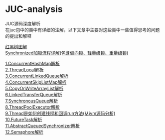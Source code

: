 # JUC-analysis
JUC源码深度解析  
在juc包中的类中有详细的注解，以下文章中主要对这些类中一些值得思考的问题的提出和解释  
  
  [红黑树图解](https://github.com/Yuruipeng1/JUC-analysis/blob/master/file/%E7%BA%A2%E9%BB%91%E6%A0%91%E5%9B%BE%E8%A7%A3.pdf)  
  [Synchronized加锁流程详解(包含偏向锁、轻量级锁、重量级锁)](https://github.com/Yuruipeng1/JUC-analysis/blob/master/file/Synchronize.jpg)
  
[1.ConcurrentHashMap解析](https://github.com/Yuruipeng1/JUC-analysis/blob/master/file/ConcurrentHashMap.md)  
[2.ThreadLocal解析](https://github.com/Yuruipeng1/JUC-analysis/blob/master/file/ThreadLocal.md)  
[3.ConcurrentLinkedQueue解析](https://github.com/Yuruipeng1/JUC-analysis/blob/master/file/ConcurrentLinkedQueue.md)  
[4.ConcurrentSkipListMap解析](https://github.com/Yuruipeng1/JUC-analysis/blob/master/file/ConcurrentSkipListMap.md)  
[5.CopyOnWriteArrayList解析](https://github.com/Yuruipeng1/JUC-analysis/blob/master/file/CopyOnWriteArrayList.md)  
[6.LinkedTransferQueue解析](https://github.com/Yuruipeng1/JUC-analysis/blob/master/file/LinkedTransferQueue.md)  
[7.SynchronousQueue解析](https://github.com/Yuruipeng1/JUC-analysis/blob/master/file/SynchronousQueue.md)  
[8.ThreadPoolExecutor解析](https://github.com/Yuruipeng1/JUC-analysis/blob/master/file/ThreadPoolExecutor.md)  
[9.Thread是如何创建线程和回调run方法(从jvm源码分析)](https://github.com/Yuruipeng1/JUC-analysis/blob/master/file/Thread.md)  
[10.FutureTask解析](https://github.com/Yuruipeng1/JUC-analysis/blob/master/file/FutureTask.md)  
[11.AbstractQueuedSynchronizer解析](https://github.com/Yuruipeng1/JUC-analysis/blob/master/file/AbstractQueuedSynchronizer.md)  
[12.Semaphore解析](https://github.com/Yuruipeng1/JUC-analysis/blob/master/file/Semaphore.md)  
